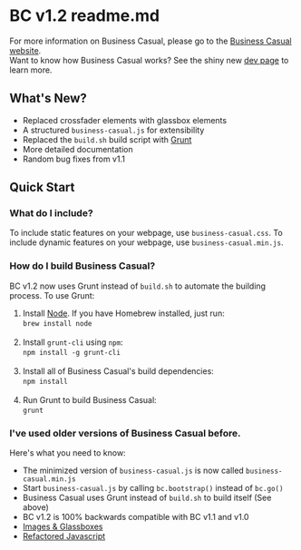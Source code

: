 <h1>BC v1.2 readme.md</h1>

For more information on Business Casual, please go to the <a href="http://jonathanballands.me/bc" target="_blank">Business Casual website</a>.
<br/>
Want to know how Business Casual works? See the shiny new <a href="http://jonathanballands.me/bc/dev" target="_blank">dev page</a> to learn more.

<h2>What's New?</h2>

<ul>
<li>Replaced crossfader elements with glassbox elements</li>
<li>A structured <code>business-casual.js</code> for extensibility</li>
<li>Replaced the <code>build.sh</code> build script with <a href="http://gruntjs.com/" target="_blank">Grunt</a></li>
<li>More detailed documentation</li>
<li>Random bug fixes from v1.1</li>
</ul>

<h2>Quick Start</h2>

<h3>What do I include?</h3>

<p>To include static features on your webpage, use <code>business-casual.css</code>. To include dynamic features on your webpage, use <code>business-casual.min.js</code>.</p>

<h3>How do I build Business Casual?</h3>

<p>BC v1.2 now uses Grunt instead of <code>build.sh</code> to automate the building process. To use Grunt:</p>

<ol>
<li>Install <a href="http://nodejs.org/" target="_blank">Node</a>. If you have <a href-"brew.sh" target="_blank">Homebrew</a> installed, just run:<br/><code>brew install node</code></li>
<br/>
<li>Install <code>grunt-cli</code> using <code>npm</code>:<br/><code>npm install -g grunt-cli</code></li>
<br/>
<li>Install all of Business Casual's build dependencies:<br/><code>npm install </code></li>
<br/>
<li>Run Grunt to build Business Casual:<br/><code>grunt</code></li>
</ol>

<h3>I've used older versions of Business Casual before.</h3>

<p>Here's what you need to know:</p>

<ul>
<li>The minimized version of <code>business-casual.js</code> is now called <code>business-casual.min.js</code></li>
<li>Start <code>business-casual.js</code> by calling <code>bc.bootstrap()</code> instead of <code>bc.go()</code></li>
<li>Business Casual uses Grunt instead of <code>build.sh</code> to build itself (See above)</li>
<li>BC v1.2 is 100% backwards compatible with BC v1.1 and v1.0</li>
<li><a href="http://jonathanballands.me/bc#images" target="_blank">Images & Glassboxes</a></li>
<li><a href="http://jonathanballands.me/bc/dev#javascript" target="_blank">Refactored Javascript</a></li>
</ul>